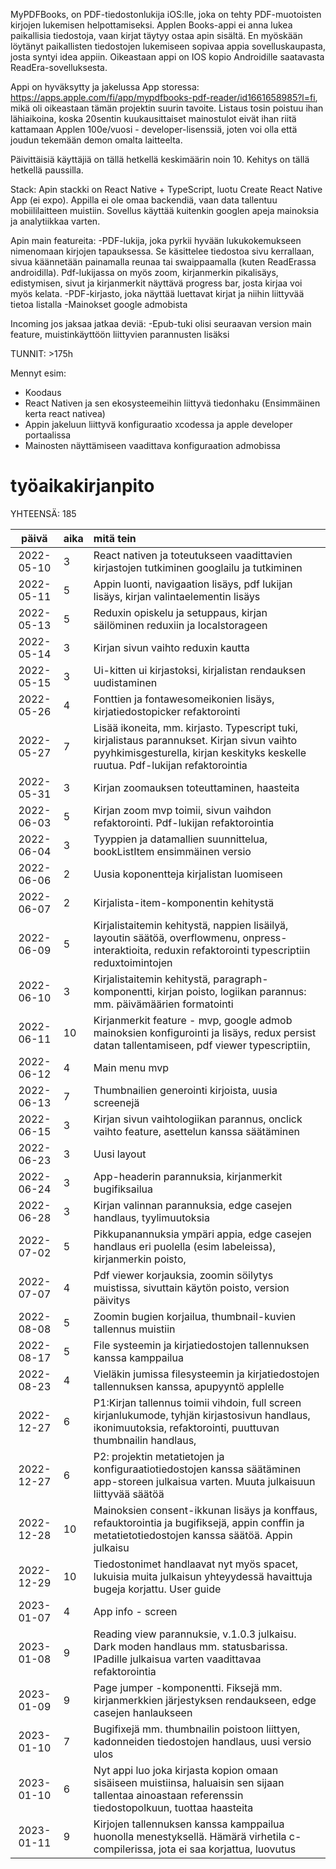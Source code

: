 MyPDFBooks, on PDF-tiedostonlukija iOS:lle, joka on tehty PDF-muotoisten kirjojen lukemisen helpottamiseksi. Applen Books-appi ei anna lukea paikallisia tiedostoja, vaan kirjat täytyy ostaa apin sisältä. En myöskään löytänyt paikallisten tiedostojen lukemiseen sopivaa appia sovelluskaupasta, josta syntyi idea appiin. Oikeastaan appi on IOS kopio Androidille saatavasta ReadEra-sovelluksesta.

Appi on hyväksytty ja jakelussa App storessa: https://apps.apple.com/fi/app/mypdfbooks-pdf-reader/id1661658985?l=fi, mikä oli oikeastaan tämän projektin suurin tavoite. Listaus tosin poistuu ihan lähiaikoina, koska 20sentin kuukausittaiset mainostulot eivät ihan riitä kattamaan Applen 100e/vuosi - developer-lisenssiä, joten voi olla että joudun tekemään demon omalta laitteelta.

Päivittäisiä käyttäjiä on tällä hetkellä keskimäärin noin 10. Kehitys on tällä hetkellä paussilla.

Stack:
Apin stackki on React Native + TypeScript, luotu Create React Native App (ei expo). Appilla ei ole omaa backendiä, vaan data tallentuu mobiililaitteen muistiin. Sovellus käyttää kuitenkin googlen apeja mainoksia ja analytiikkaa varten.

Apin main featureita:
-PDF-lukija, joka pyrkii hyvään lukukokemukseen nimenomaan kirjojen tapauksessa. Se käsittelee tiedostoa sivu kerrallaan, sivua käännetään painamalla reunaa tai swaippaamalla (kuten ReadErassa androidilla). Pdf-lukijassa on myös zoom, kirjanmerkin pikalisäys, edistymisen, sivut ja kirjanmerkit näyttävä progress bar, josta kirjaa voi myös kelata.
-PDF-kirjasto, joka näyttää luettavat kirjat ja niihin liittyvää tietoa listalla
-Mainokset google admobista

Incoming jos jaksaa jatkaa deviä:
-Epub-tuki olisi seuraavan version main feature, muistinkäyttöön liittyvien parannusten lisäksi

TUNNIT: >175h

Mennyt esim:

- Koodaus
- React Nativen ja sen ekosysteemeihin liittyvä tiedonhaku (Ensimmäinen kerta react nativea)
- Appin jakeluun liittyvä konfiguraatio xcodessa ja apple developer portaalissa
- Mainosten näyttämiseen vaadittava konfiguraation admobissa

# työaikakirjanpito

YHTEENSÄ: 185

|   päivä    | aika | mitä tein                                                                                                                                                                      |
| :--------: | :--- | :----------------------------------------------------------------------------------------------------------------------------------------------------------------------------- |
| 2022-05-10 | 3    | React nativen ja toteutukseen vaadittavien kirjastojen tutkiminen googlailu ja tutkiminen                                                                                      |
| 2022-05-11 | 5    | Appin luonti, navigaation lisäys, pdf lukijan lisäys, kirjan valintaelementin lisäys                                                                                           |
| 2022-05-13 | 5    | Reduxin opiskelu ja setuppaus, kirjan säilöminen reduxiin ja localstorageen                                                                                                    |
| 2022-05-14 | 3    | Kirjan sivun vaihto reduxin kautta                                                                                                                                             |
| 2022-05-15 | 3    | Ui-kitten ui kirjastoksi, kirjalistan rendauksen uudistaminen                                                                                                                  |
| 2022-05-26 | 4    | Fonttien ja fontawesomeikonien lisäys, kirjatiedostopicker refaktorointi                                                                                                       |
| 2022-05-27 | 7    | Lisää ikoneita, mm. kirjasto. Typescript tuki, kirjalistaus parannukset. Kirjan sivun vaihto pyyhkimisgesturella, kirjan keskityks keskelle ruutua. Pdf-lukijan refaktorointia |
| 2022-05-31 | 3    | Kirjan zoomauksen toteuttaminen, haasteita                                                                                                                                     |
| 2022-06-03 | 5    | Kirjan zoom mvp toimii, sivun vaihdon refaktorointi. Pdf-lukijan refaktorointia                                                                                                |
| 2022-06-04 | 3    | Tyyppien ja datamallien suunnittelua, bookListItem ensimmäinen versio                                                                                                          |
| 2022-06-06 | 2    | Uusia koponentteja kirjalistan luomiseen                                                                                                                                       |
| 2022-06-07 | 2    | Kirjalista-item-komponentin kehitystä                                                                                                                                          |
| 2022-06-09 | 5    | Kirjalistaitemin kehitystä, nappien lisäilyä, layoutin säätöä, overflowmenu, onpress-interaktioita, reduxin refaktorointi typescriptiin reduxtoimintojen                       |
| 2022-06-10 | 3    | Kirjalistaitemin kehitystä, paragraph-komponentti, kirjan poisto, logiikan parannus: mm. päivämäärien formatointi                                                              |
| 2022-06-11 | 10   | Kirjanmerkit feature - mvp, google admob mainoksien konfigurointi ja lisäys, redux persist datan tallentamiseen, pdf viewer typescriptiin,                                     |
| 2022-06-12 | 4    | Main menu mvp                                                                                                                                                                  |
| 2022-06-13 | 7    | Thumbnailien generointi kirjoista, uusia screenejä                                                                                                                             |
| 2022-06-15 | 3    | Kirjan sivun vaihtologiikan parannus, onclick vaihto feature, asettelun kanssa säätäminen                                                                                      |
| 2022-06-23 | 3    | Uusi layout                                                                                                                                                                    |
| 2022-06-24 | 3    | App-headerin parannuksia, kirjanmerkit bugifiksailua                                                                                                                           |
| 2022-06-28 | 3    | Kirjan valinnan parannuksia, edge casejen handlaus, tyylimuutoksia                                                                                                             |
| 2022-07-02 | 5    | Pikkupanannuksia ympäri appia, edge casejen handlaus eri puolella (esim labeleissa), kirjanmerkin poisto,                                                                      |
| 2022-07-07 | 4    | Pdf viewer korjauksia, zoomin söilytys muistissa, sivuttain käytön poisto, version päivitys                                                                                    |
| 2022-08-08 | 5    | Zoomin bugien korjailua, thumbnail-kuvien tallennus muistiin                                                                                                                   |
| 2022-08-17 | 5    | File systeemin ja kirjatiedostojen tallennuksen kanssa kamppailua                                                                                                              |
| 2022-08-23 | 4    | Vieläkin jumissa filesysteemin ja kirjatiedostojen tallennuksen kanssa, apupyyntö applelle                                                                                     |
| 2022-12-27 | 6    | P1:Kirjan tallennus toimii vihdoin, full screen kirjanlukumode, tyhjän kirjastosivun handlaus, ikonimuutoksia, refaktorointi, puuttuvan thumbnailin handlaus,                  |
| 2022-12-27 | 6    | P2: projektin metatietojen ja konfiguraatiotiedostojen kanssa säätäminen app-storeen julkaisua varten. Muuta julkaisuun liittyvää säätöä                                       |
| 2022-12-28 | 10   | Mainoksien consent-ikkunan lisäys ja konffaus, refauktorointia ja bugifiksejä, appin conffin ja metatietotiedostojen kanssa säätöä. Appin julkaisu                             |
| 2022-12-29 | 10   | Tiedostonimet handlaavat nyt myös spacet, lukuisia muita julkaisun yhteyydessä havaittuja bugeja korjattu. User guide                                                          |
| 2023-01-07 | 4    | App info - screen                                                                                                                                                              |
| 2023-01-08 | 9    | Reading view parannuksie, v.1.0.3 julkaisu. Dark moden handlaus mm. statusbarissa. IPadille julkaisua varten vaadittavaa refaktorointia                                        |
| 2023-01-09 | 9    | Page jumper -komponentti. Fiksejä mm. kirjanmerkkien järjestyksen rendaukseen, edge casejen hanlaukseen                                                                        |
| 2023-01-10 | 7    | Bugifixejä mm. thumbnailin poistoon liittyen, kadonneiden tiedostojen handlaus, uusi versio ulos                                                                               |
| 2023-01-10 | 6    | Nyt appi luo joka kirjasta kopion omaan sisäiseen muistiinsa, haluaisin sen sijaan tallentaa ainoastaan referenssin tiedostopolkuun, tuottaa haasteita                         |
| 2023-01-11 | 9    | Kirjojen tallennuksen kanssa kamppailua huonolla menestyksellä. Hämärä virhetila c-compilerissa, jota ei saa korjattua, luovutus                                               |
